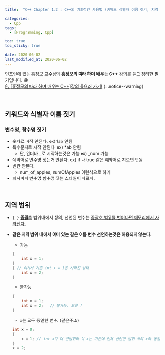 ```yaml
---
title:  "C++ Chapter 1.2 : C++의 기초적인 사용법 (키워드 식별자 이름 짓기, 지역 범위)" 

categories:
  - Cpp
tags:
  - [Programming, Cpp]

toc: true
toc_sticky: true

date: 2020-06-02
last_modified_at: 2020-06-02
---
```


인프런에 있는 홍정모 교수님의 **홍정모의 따라 하며 배우는 C++** 강의를 듣고 정리한 필기입니다. 😀    
[🌜 [홍정모의 따라 하며 배우는 C++]강의 들으러 가기!](https://www.inflearn.com/course/following-c-plus)
{: .notice--warning}

<br>

## 키워드와 식별자 이름 짓기
### 변수명, 함수명 짓기

- 숫자로 시작 안된다. ex) 1ab 안됨
- 특수문자로 시작 안된다. ex) *ab 안됨
    - 단, 언더바 `_`로 시작하는것은 가능 ex) _num 가능
- 예약어로 변수명 짓는거 안된다. ex) if 나 true 같은 예약어로 지으면 안됨
- 빈칸 안된다.
    - num_of_apples, numOfApples 이런식으로 하기
- 회사마다 변수명 함수명 짓는 스타일이 다르다.

<br>

## 지역 범위
- `{ }` **<u>중괄호</u>** 범위내에서 정의, 선언된 변수는 <u>중괄호 범위를 벗어나면 메모리에서 사라진다.</u>
- **같은 지역 범위 내에서 이미 있는 같은 이름 변수 선언하는것은 허용되지 않는다.**  

    - 가능

    ```cpp
    {
    	int x = 1;
    }
    { // 여기서 기존 int x = 1은 사라진 상태
    	int x = 2;
    }
    ```

    - 불가능

    ```cpp
    {
    	int x = 1;
    	int x = 2;   // 불가능, 오류 ! 
    }
    ```

    - x는 모두 동일한 변수. (같은주소)

    ```cpp
    int x = 0;
    {
    	x = 1; // int x가 더 큰범위라 이 x는 기존에 먼저 선언한 범위 밖의 x와 동일하다. 
    }
    x = 2;
    ```